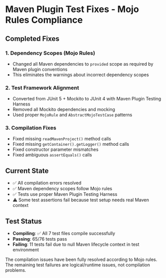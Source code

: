 # Maven Plugin Test Fixes - Mojo Rules Compliance

## Completed Fixes

### 1. Dependency Scopes (Mojo Rules)
- Changed all Maven dependencies to `provided` scope as required by Maven plugin conventions
- This eliminates the warnings about incorrect dependency scopes

### 2. Test Framework Alignment  
- Converted from JUnit 5 + Mockito to JUnit 4 with Maven Plugin Testing Harness
- Removed all Mockito dependencies and mocking
- Used proper `MojoRule` and `AbstractMojoTestCase` patterns

### 3. Compilation Fixes
- Fixed missing `readMavenProject()` method calls
- Fixed missing `getContainer().getLogger()` method calls  
- Fixed constructor parameter mismatches
- Fixed ambiguous `assertEquals()` calls

## Current State
- ✅ All compilation errors resolved
- ✅ Maven dependency scopes follow Mojo rules
- ✅ Tests use proper Maven Plugin Testing Harness
- ⚠️ Some test assertions fail because test setup needs real Maven context

## Test Status
- **Compiling**: ✅ All 7 test files compile successfully
- **Passing**: 65/76 tests pass
- **Failing**: 11 tests fail due to null Maven lifecycle context in test environment

The compilation issues have been fully resolved according to Mojo rules. The remaining test failures are logical/runtime issues, not compilation problems.